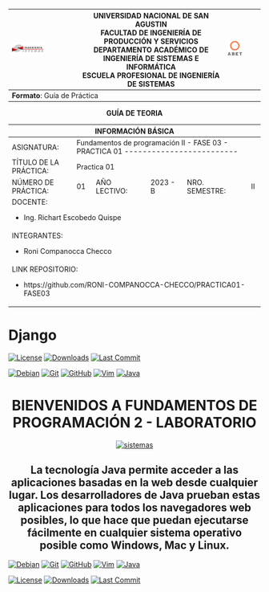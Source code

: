 <div align="center">
<table>
    <theader>
        <tr>
            <td><img src="https://github.com/rescobedoq/pw2/blob/main/epis.png?raw=true" alt="EPIS" style="width:50%; height:auto"/></td>
            <th>
                <span style="font-weight:bold;">UNIVERSIDAD NACIONAL DE SAN AGUSTIN</span><br />
                <span style="font-weight:bold;">FACULTAD DE INGENIERÍA DE PRODUCCIÓN Y SERVICIOS</span><br />
                <span style="font-weight:bold;">DEPARTAMENTO ACADÉMICO DE INGENIERÍA DE SISTEMAS E INFORMÁTICA</span><br />
                <span style="font-weight:bold;">ESCUELA PROFESIONAL DE INGENIERÍA DE SISTEMAS</span>
            </th>
            <td><img src="https://github.com/rescobedoq/pw2/blob/main/abet.png?raw=true" alt="ABET" style="width:50%; height:auto"/></td>
        </tr>
    </theader>
    <tbody>
        <tr><td colspan="3"><span style="font-weight:bold;">Formato</span>: Guía de Práctica</td></tr>
    </tbody>
</table>
</div>

<div align="center">
<span style="font-weight:bold;">GUÍA DE TEORIA</span><br />
</div>


<table>
<theader>
<tr><th colspan="6">INFORMACIÓN BÁSICA</th></tr>
</theader>
<tbody>
<tr><td>ASIGNATURA:</td><td colspan="5">Fundamentos de programación II - FASE 03 - PRACTICA 01 -------------------------</td></tr>
<tr><td>TÍTULO DE LA PRÁCTICA:</td><td colspan="5">Practica 01</td></tr>
<tr>
<td>NÚMERO DE PRÁCTICA:</td><td>01</td><td>AÑO LECTIVO:</td><td>2023 - B</td><td>NRO. SEMESTRE:</td><td>II</td>
</tr>
</<tr>
<tr><td colspan="6">DOCENTE:
<ul>
<li>Ing. Richart Escobedo Quispe</li>
</ul>
</td>
</<tr>
<tr><td colspan="6">INTEGRANTES:
<ul>
<li>Roni Companocca Checco</li>
</ul>
</td>
</<tr>
<tr><td colspan="6">LINK REPOSITORIO:
<ul>
<li>https://github.com/RONI-COMPANOCCA-CHECCO/PRACTICA01-FASE03</li>
</ul>
</td>
</<tr>
</tdbody>
</table>

# Django

[![License][license]][license-file]
[![Downloads][downloads]][releases]
[![Last Commit][last-commit]][releases]

[![Debian][Debian]][debian-site]
[![Git][Git]][git-site]
[![GitHub][GitHub]][github-site]
[![Vim][Vim]][vim-site]
[![Java][Java]][java-site]
<div align="center">

# **BIENVENIDOS A FUNDAMENTOS DE PROGRAMACIÓN 2 - LABORATORIO**

<a href="https://ibb.co/3NxfBVF"><img src="https://i.ibb.co/Yk5DpJd/sistemas.jpg" alt="sistemas" border="0"></a>

## La tecnología Java permite acceder a las aplicaciones basadas en la web desde cualquier lugar. Los desarrolladores de Java prueban estas aplicaciones para todos los navegadores web posibles, lo que hace que puedan ejecutarse fácilmente en cualquier sistema operativo posible como Windows, Mac y Linux.

</div>

[license]: https://img.shields.io/github/license/rescobedoq/pw2?label=rescobedoq
[license-file]: https://github.com/rescobedoq/pw2/blob/main/LICENSE

[downloads]: https://img.shields.io/github/downloads/rescobedoq/pw2/total?label=Downloads
[releases]: https://github.com/rescobedoq/pw2/releases/

[last-commit]: https://img.shields.io/github/last-commit/rescobedoq/pw2?label=Last%20Commit

[Debian]: https://img.shields.io/badge/Debian-D70A53?style=for-the-badge&logo=debian&logoColor=white
[debian-site]: https://www.debian.org/index.es.html

[Git]: https://img.shields.io/badge/git-%23F05033.svg?style=for-the-badge&logo=git&logoColor=white
[git-site]: https://git-scm.com/

[GitHub]: https://img.shields.io/badge/github-%23121011.svg?style=for-the-badge&logo=github&logoColor=white
[github-site]: https://github.com/

[Vim]: https://img.shields.io/badge/VIM-%2311AB00.svg?style=for-the-badge&logo=vim&logoColor=white
[vim-site]: https://www.vim.org/

[Java]: https://img.shields.io/badge/java-%23ED8B00.svg?style=for-the-badge&logo=java&logoColor=white
[java-site]: https://docs.oracle.com/javase/tutorial/


[![Debian][Debian]][debian-site]
[![Git][Git]][git-site]
[![GitHub][GitHub]][github-site]
[![Vim][Vim]][vim-site]
[![Java][Java]][java-site]


[![License][license]][license-file]
[![Downloads][downloads]][releases]
[![Last Commit][last-commit]][releases]
